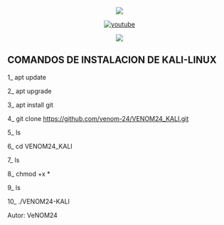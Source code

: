 <p align="center">

<img src="https://img.shields.io/badge/Echo%20en%20mexico-cyan?style=for-the-badge<img">
</p>
<p align="center">
<a href="https://www.youtube.com/c/Venom24Termux"><img title="youtube" src="https://img.shields.io/badge/YouTube-VeNOM24-red?style=for-the-badge&logo=Youtube"></a>
</p>


<p align="center">
<img src="https://i.ibb.co/6bTNb9x/images-3.jpg" >

## COMANDOS DE INSTALACION DE KALI-LINUX

1_ apt update

2_ apt upgrade

3_ apt install git 

4_ git clone https://github.com/venom-24/VENOM24_KALI.git

5_ ls

6_ cd VENOM24_KALI

7_ ls

8_ chmod +x *

9_ ls

10_ ./VENOM24-KALI

Autor: VeNOM24




